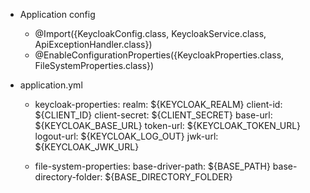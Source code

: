 - Application config
  + @Import({KeycloakConfig.class, KeycloakService.class, ApiExceptionHandler.class})
  + @EnableConfigurationProperties({KeycloakProperties.class, FileSystemProperties.class})

- application.yml

  + keycloak-properties:
      realm: ${KEYCLOAK_REALM}
      client-id: ${CLIENT_ID}
      client-secret: ${CLIENT_SECRET}
      base-url: ${KEYCLOAK_BASE_URL}
      token-url: ${KEYCLOAK_TOKEN_URL}
      logout-url: ${KEYCLOAK_LOG_OUT}
      jwk-url: ${KEYCLOAK_JWK_URL}

  + file-system-properties:
      base-driver-path: ${BASE_PATH}
      base-directory-folder: ${BASE_DIRECTORY_FOLDER}
